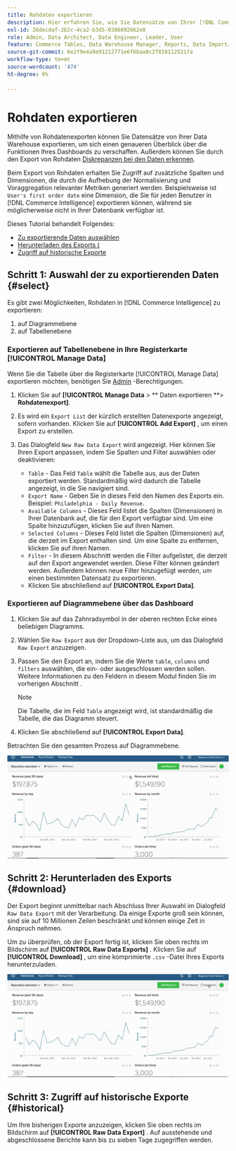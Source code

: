 ```yaml
---
title: Rohdaten exportieren
description: Hier erfahren Sie, wie Sie Datensätze von Ihrer [!DNL Commerce Intelligence] Data Warehouse exportieren können, um sich einen genaueren Überblick über die Funktionen Ihres Dashboards zu verschaffen.
exl-id: 26decdaf-2b2c-4ca2-b3d5-0386892662e8
role: Admin, Data Architect, Data Engineer, Leader, User
feature: Commerce Tables, Data Warehouse Manager, Reports, Data Import/Export
source-git-commit: 6e2f9e4a9e91212771e6f6baa8c2f8101125217a
workflow-type: tm+mt
source-wordcount: '474'
ht-degree: 0%

---
```


# Rohdaten exportieren

Mithilfe von Rohdatenexporten können Sie Datensätze von Ihrer Data Warehouse exportieren, um sich einen genaueren Überblick über die Funktionen Ihres Dashboards zu verschaffen. Außerdem können Sie durch den Export von Rohdaten [Diskrepanzen bei den Daten erkennen](https://experienceleague.adobe.com/docs/commerce-knowledge-base/kb/troubleshooting/miscellaneous/using-data-exports-to-pinpoint-discrepancies.html).

Beim Export von Rohdaten erhalten Sie Zugriff auf zusätzliche Spalten und Dimensionen, die durch die Aufhebung der Normalisierung und Voraggregation relevanter Metriken generiert werden. Beispielsweise ist `User's first order date` eine Dimension, die Sie für jeden Benutzer in [!DNL Commerce Intelligence] exportieren können, während sie möglicherweise nicht in Ihrer Datenbank verfügbar ist.

Dieses Tutorial behandelt Folgendes:

* [Zu exportierende Daten auswählen](#select)
* [Herunterladen des Exports (](#download)
* [Zugriff auf historische Exporte](#historical)

## Schritt 1: Auswahl der zu exportierenden Daten {#select}

Es gibt zwei Möglichkeiten, Rohdaten in [!DNL Commerce Intelligence] zu exportieren:

1. auf Diagrammebene
1. auf Tabellenebene

### Exportieren auf Tabellenebene in Ihre Registerkarte [!UICONTROL Manage Data]

Wenn Sie die Tabelle über die Registerkarte [!UICONTROL Manage Data] exportieren möchten, benötigen Sie [Admin](../administrator/user-management/user-management.md) -Berechtigungen.

1. Klicken Sie auf **[!UICONTROL Manage Data** > ** Daten exportieren **> **Rohdatenexport]**.
1. Es wird ein `Export List` der kürzlich erstellten Datenexporte angezeigt, sofern vorhanden. Klicken Sie auf **[!UICONTROL Add Export]** , um einen Export zu erstellen.
1. Das Dialogfeld `New Raw Data Export` wird angezeigt. Hier können Sie Ihren Export anpassen, indem Sie Spalten und Filter auswählen oder deaktivieren:

   * `Table` - Das Feld `Table` wählt die Tabelle aus, aus der Daten exportiert werden. Standardmäßig wird dadurch die Tabelle angezeigt, in die Sie navigiert sind.
   * `Export Name` - Geben Sie in dieses Feld den Namen des Exports ein. Beispiel: `Philadelphia - Daily Revenue`.
   * `Available Columns` - Dieses Feld listet die Spalten (Dimensionen) in Ihrer Datenbank auf, die für den Export verfügbar sind. Um eine Spalte hinzuzufügen, klicken Sie auf ihren Namen.
   * `Selected Columns` - Dieses Feld listet die Spalten (Dimensionen) auf, die derzeit im Export enthalten sind. Um eine Spalte zu entfernen, klicken Sie auf ihren Namen.
   * `Filter` - In diesem Abschnitt werden die Filter aufgelistet, die derzeit auf den Export angewendet werden. Diese Filter können geändert werden. Außerdem können neue Filter hinzugefügt werden, um einen bestimmten Datensatz zu exportieren.
   * Klicken Sie abschließend auf **[!UICONTROL Export Data]**.

### Exportieren auf Diagrammebene über das Dashboard

1. Klicken Sie auf das Zahnradsymbol in der oberen rechten Ecke eines beliebigen Diagramms.

1. Wählen Sie `Raw Export` aus der Dropdown-Liste aus, um das Dialogfeld `Raw Export` anzuzeigen.

1. Passen Sie den Export an, indem Sie die Werte `table`, `columns` und `filters` auswählen, die ein- oder ausgeschlossen werden sollen. Weitere Informationen zu den Feldern in diesem Modul finden Sie im vorherigen Abschnitt .

   >[!NOTE]
   >
   >Die Tabelle, die im Feld `Table` angezeigt wird, ist standardmäßig die Tabelle, die das Diagramm steuert.

1. Klicken Sie abschließend auf **[!UICONTROL Export Data]**.

Betrachten Sie den gesamten Prozess auf Diagrammebene.

![](../assets/Chart-level_export.gif)

## Schritt 2: Herunterladen des Exports {#download}

Der Export beginnt unmittelbar nach Abschluss Ihrer Auswahl im Dialogfeld `Raw Data Export` mit der Verarbeitung. Da einige Exporte groß sein können, sind sie auf 10 Millionen Zeilen beschränkt und können einige Zeit in Anspruch nehmen.

Um zu überprüfen, ob der Export fertig ist, klicken Sie oben rechts im Bildschirm auf **[!UICONTROL Raw Data Exports]** . Klicken Sie auf **[!UICONTROL Download]** , um eine komprimierte `.csv` -Datei Ihres Exports herunterzuladen.

![](../assets/Downloading_export.gif)

## Schritt 3: Zugriff auf historische Exporte {#historical}

Um Ihre bisherigen Exporte anzuzeigen, klicken Sie oben rechts im Bildschirm auf **[!UICONTROL Raw Data Export]** . Auf ausstehende und abgeschlossene Berichte kann bis zu sieben Tage zugegriffen werden.
